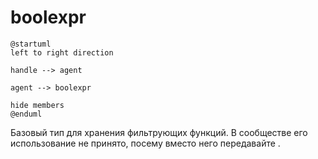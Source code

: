 # boolexpr

```plantuml
@startuml
left to right direction

handle --> agent

agent --> boolexpr 

hide members
@enduml
```

Базовый тип для хранения фильтрующих функций. В сообществе его использование не принято, посему вместо него
передавайте [](null.md). 